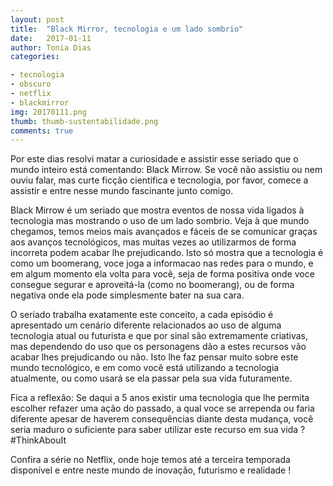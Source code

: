 ```yaml
---
layout: post
title:  "Black Mirror, tecnologia e um lado sombrio"
date:   2017-01-11
author: Tonia Dias
categories: 

- tecnologia
- obscuro
- netflix
- blackmirror
img: 20170111.png
thumb: thumb-sustentabilidade.png
comments: true
---
```


Por este dias resolvi matar a curiosidade e assistir esse seriado que o mundo inteiro está comentando: Black Mirrow. Se você não assistiu ou nem ouviu falar, mas curte ficção cientifica e tecnologia, por favor, comece a assistir e entre nesse mundo fascinante junto comigo.
 <!--more-->

Black Mirrow é um seriado que mostra eventos de nossa vida ligados à tecnologia mas mostrando o uso de um lado sombrio. Veja à que mundo chegamos, temos meios mais avançados e fáceis de se comunicar graças aos avanços tecnológicos, mas muitas vezes ao utilizarmos de forma incorreta podem acabar lhe prejudicando. Isto só mostra que a tecnologia é como um boomerang, voce joga a informacao nas redes para o mundo, e em algum momento ela volta para você, seja de forma positiva onde voce consegue segurar e aproveitá-la (como no boomerang), ou de forma negativa onde ela pode simplesmente bater na sua cara. 

O seriado trabalha exatamente este conceito, a cada episódio é apresentado um cenário diferente relacionados ao uso de alguma tecnologia atual ou futurista e que por sinal são extremamente criativas, mas dependendo do uso que os personagens dão a estes recursos vão acabar lhes prejudicando ou não. Isto lhe faz pensar muito sobre este mundo tecnológico, e em como você está utilizando a tecnologia atualmente, ou como usará se ela passar pela sua vida futuramente.

Fica a reflexão: Se daqui a 5 anos existir uma tecnologia que lhe permita escolher refazer uma ação do passado, a qual voce se arrependa ou faria diferente apesar de haverem consequências diante desta mudança, você seria maduro o suficiente para saber utilizar este recurso em sua vida ? #ThinkAbouIt

Confira a série no Netflix, onde hoje temos até a terceira temporada disponível e entre neste mundo de inovação, futurismo e realidade !